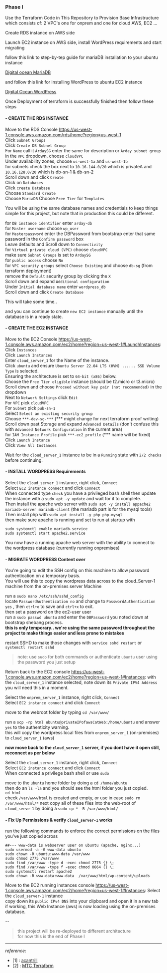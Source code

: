 ### Phase I

Use the Terraform Code in This Repository to Provision Base Infrastructure which consists of: 2 VPC's one for onprem and one for cloud AWS, EC2 ...

Create RDS instance on AWS side

Launch EC2 instance on AWS side, install WordPress requirements and start migrating

follow this link to step-by-tep guide for mariaDB installation to your ubuntu instance

[Digital ocean MariaDB](https://www.digitalocean.com/community/tutorials/how-to-install-mariadb-on-ubuntu-20-04)

and follow this link for installing WordPress to ubuntu EC2 instance

[Digital Ocean WordPress](https://www.digitalocean.com/community/tutorials/how-to-install-wordpress-on-ubuntu-20-04-with-a-lamp-stack)

Once Deployment of terraform is successfully finished then follow these steps

#### - CREATE THE RDS INSTANCE

Move to the RDS Console https://us-west-1.console.aws.amazon.com/rds/home?region=us-west-1  
Click `Subnet Groups`  
Click `Create DB Subnet Group`  
For `Name` call it `ArdaySG`
enter the same for description or `Arday subnet group`
in the `VPC` dropdown, choose `cloudVPC`  
Under availability zones, choose `us-west-1a` and `us-west-1b`  
for subnets check the box next to `10.16.144.0/20` which is privateA and `10.16.128.0/20` which is db-sn-1 & db-sn-2  
Scroll down and click `Create`  
Click on `Databases`  
Click `create Database`  
Choose `Standard Create`  
Choose `MariaDB`
Choose `Free Tier` for `Templates`  

You will be using the same database names and credentials to keep things simple for this project, but note that in production this could be different.

for `DB instance identifier` enter `arday-db`  
for `Master username` choose `wp_user`  
for `Masterpassword` enter the DBPassword from bootstrap
enter that same password in the `Confirm password` box  
Leave defaults and Scroll down to `Connectivity`  
for `Virtual private cloud (VPC)` choose `cloudVPC`  
make sure `Subnet Groups` is set to `ArdaySG`  
for `public access` choose `No`  
for `VPC security groups` select `Choose Existing` and choose  `db-sg` (from terraform deployment)  
remove the `Default` security group by clicking the `X`    
Scroll down and expand `Additional configuration`  
Under `Initial database name` enter `wordpress_db`  
Scroll down and click `Create Database`  

This will take some time.. 

and you can continue to create `new EC2 instance` manually until the database is in a ready state.

#### - CREATE THE EC2 INSTANCE

Move to the EC2 Console https://us-west-1.console.aws.amazon.com/ec2/home?region=us-west-1#LaunchInstances:  
Click `Instances`  
Click `Launch Instances`  
Enter `cloud_server_1` for the Name of the instance.  
Click `ubuntu` and ensure `Ubuntu Server 22.04 LTS (HVM) ...... SSD Volume Type` is selected.  
Ensuring the architecture is set to `64-bit (x86)` below.    
Choose the `Free Tier eligible` instance (should be t2.micro or t3.micro)  
Scroll down and choose `Proceed without key pair (not recommended)` in the dropdown  
Next to `Network Settings` click `Edit`  
For `VPC` pick `cloudVPC`  
For `Subnet` pick `pub-sn-1`  
Select `Select an existing security group`  
Choose `***-dev-sg-***` (*** might change for next terraform proof writing)  
Scroll down past Storage and expand `Advanced Details` (don't confuse this with `Advanced Network Configuration` in the current area)  
for `IAM Instance Profile` pick `***-ec2_profile` (*** name will be fixed)  
Click `Launch Instance`  
Click `View All Instances`  

Wait for the `cloud_server_1` instance to be in a `Running` state with `2/2 checks` before continuing.

#### - INSTALL WORDPRESS Requirements

Select the `cloud_server_1` instance, right click, `Connect`  
Select `EC2 instance connect` and click `Connect`  
When connected type `check` you have a privileged bash shell
then update the instance with a `sudo apt -y update` and wait for it to complete.  
Then install the apache web server with `sudo apt -y install appache2 mariadb-server mariadb-client`  (the mariadb part is for the mysql tools)
Then install php with `sudo apt install -y php php-mysql`  
then make sure apache is running and set to run at startup with 

```
sudo systemctl enable mariadb.service
sudo systemctl start apache2.service
```

You now have a running apache web server with the ability to connect to the wordpress database (currently running onpremises)

#### - MIGRATE WORDPRESS Content over

You're going to edit the SSH config on this machine to allow password authentication on a temporary basis.  
You will use this to copy the wordpress data across to the cloud_Server-1 machine from the on-premises server Machine  

run a `sudo nano /etc/ssh/sshd_config`  
locate `PasswordAuthentication no` and change to `PasswordAuthentication yes` , then `ctrl+o` to save and `ctrl+x` to exit.  
then set a password on the ec2-user user  
run a `sudo passwd ubuntu` and enter the `DBPassword` you noted down at bootstrap shebang process.  
**this is only temporary.. we're using the same password throughout the project to make things easier and less prone to mistakes**

restart SSHD to make those changes with `service sshd restart`  or `systemctl restart sshd`
> note: use `sudo` for both commands or authenticate `ubuntu` user using the password you just setup

Return back to the EC2 console https://us-west-1.console.aws.amazon.com/ec2/home?region=us-west-1#Instances: 
with the `cloud_server_1` instance selected, note down its `Private IPV4 Address` you will need this in a moment.  

Select the `onprem_server_1` instance, right click, `Connect`  
Select `EC2 instance connect` and click `Connect`  

move to the webroot folder by typing `cd /var/www/`  

run a `scp -rp html ubuntu@privateIPofawsCatWeb:/home/ubuntu` and answer `yes` to the authenticity warning.  
this will copy the wordpress local files from `onprem_server_1` (on-premises) to `cloud_server_1` (aws)

**now move back to the `cloud_server_1` server, if you dont have it open still, reconnect as per below**

Select the `cloud_server_1` instance, right click, `Connect`  
Select `EC2 instance connect` and click `Connect`  
When connected a privilege bash shell or use `sudo`

move to the `ubuntu` home folder by doing a `cd /home/ubuntu`  
then do an `ls -la` and you should see the html folder you just copied.  
`cd html`  
check `/var/www/html` is created and empty, or use in case `sudo rm /var/www/html/*`
next copy all of these files into the web-root of `cloud_serve-1` by doing a `sudo cp * -R /var/www/html/`

#### - Fix Up Permissions & verify `cloud_server-1` works

run the following commands to enforce the correct permissions on the files you've just copied across

```
##--- www-data is webserver user on ubuntu (apache, nginx...)
sudo usermod -a -G www-data ubuntu
sudo chown -R ubuntu:www-data /var/www
sudo chmod 2775 /var/www
sudo find /var/www -type d -exec chmod 2775 {} \;
sudo find /var/www -type f -exec chmod 0664 {} \;
sudo systemctl restart apache2
sudo chown -R www-data:www-data  /var/www/html/wp-content/uploads
```

Move to the EC2 running instances console https://us-west-1.console.aws.amazon.com/ec2/home?region=us-west-1#Instances:
Select the `cloud_server-1` instance  
copy down its `public IPv4 DNS` into your clipboard and open it in a new tab  
if working, this Web Instance (aws) is now loading using the on-premises database.

--

> this project will be re-deployed to different architecture <br>
for now this is the end of Phase I


---
<em>reference</em>:

* [1] : [acantrill](https://github.com/acantril/learn-cantrill-io-labs/tree/master/aws-dms-database-migration)
* [2] : [MTC Terraform](https://github.com/morethancertified/mtc-terraform)
